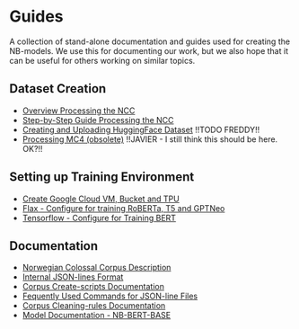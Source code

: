 # Guides
A collection of stand-alone documentation and guides used for creating the NB-models. We use this for documenting our work, but we also hope that it can be useful for others working on similar topics. 

## Dataset Creation
* [Overview Processing the NCC](processing_NCC.md)
* [Step-by-Step Guide Processing the NCC](step_by_step_guide.md)
* [Creating and Uploading HuggingFace Dataset](creating_huggingface_dataset.md) !!TODO FREDDY!!
* [Processing MC4 (obsolete)](prepare_common_crawl.md) !!JAVIER - I still think this should be here. OK?!!

## Setting up Training Environment
* [Create Google Cloud VM, Bucket and TPU](create_vm_bucket_tpu_tensorflow.md)
* [Flax - Configure for training RoBERTa, T5 and GPTNeo](configure_flax.md)
* [Tensorflow - Configure for Training BERT](configure_vm_tensorflow.md)

## Documentation
* [Norwegian Colossal Corpus Description](corpus_description.md)
* [Internal JSON-lines Format](json_format.md)
* [Corpus Create-scripts Documentation](create_scripts.md)
* [Fequently Used Commands for JSON-line Files](json_commands.md)
* [Corpus Cleaning-rules Documentation](cleaning_rules_description.md)
* [Model Documentation - NB-BERT-BASE](models_tensorflow.md)





